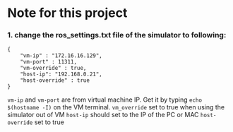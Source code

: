 # Note for this project

### 1. change the ros_settings.txt file of the simulator to following:

```sf
{
	"vm-ip" : "172.16.16.129",
	"vm-port" : 11311,
	"vm-override" : true,
	"host-ip": "192.168.0.21",
	"host-override" : true
}
```

`vm-ip` and `vm-port` are from virtual machine IP. Get it by typing `echo $(hostname -I)` on the VM terminal.
`vm_override` set to true when using the simulator out of VM
`host-ip` should set to the IP of the PC or MAC
`host-override` set to true
